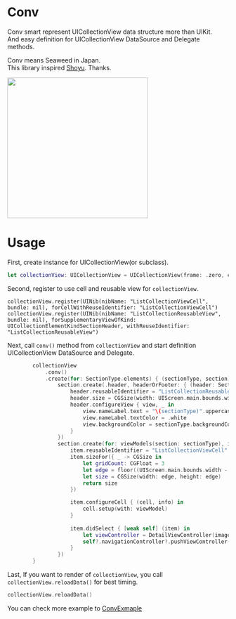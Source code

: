 # Conv
Conv smart represent UICollectionView data structure more than UIKit.  
And easy definition for UICollectionView DataSource and Delegate methods.  

Conv means Seaweed in Japan.  
This library inspired [Shoyu](https://github.com/yukiasai/shoyu). Thanks.

<img width="320px" src="https://user-images.githubusercontent.com/10897361/43182946-57c57d9a-901e-11e8-99ad-3d19664f5f6a.png"/>

# Usage
First, create instance for UICollectionView(or subclass).  

```swift
let collectionView: UICollectionView = UICollectionView(frame: .zero, collectionViewLayout: UICollectionViewFlowLayout())
```

Second, register to use cell and reusable view for `collectionView`.  

```
collectionView.register(UINib(nibName: "ListCollectionViewCell", bundle: nil), forCellWithReuseIdentifier: "ListCollectionViewCell")
collectionView.register(UINib(nibName: "ListCollectionReusableView", bundle: nil), forSupplementaryViewOfKind: UICollectionElementKindSectionHeader, withReuseIdentifier: "ListCollectionReusableView")
```

Next, call `conv()` method from `collectionView` and start definition UICollectionView DataSource and Delegate.  

```swift
        collectionView
            .conv()
            .create(for: SectionType.elements) { (sectionType, section) in
                section.create(.header, headerOrFooter: { (header: SectionHeaderFooter<ListCollectionReusableView>) in
                    header.reusableIdentifier = "ListCollectionReusableView"
                    header.size = CGSize(width: UIScreen.main.bounds.width, height: 50)
                    header.configureView { view, _ in
                        view.nameLabel.text = "\(sectionType)".uppercased()
                        view.nameLabel.textColor = .white
                        view.backgroundColor = sectionType.backgroundColor
                    }
                })
                section.create(for: viewModels(section: sectionType), items: { (viewModel, item: Item<ListCollectionViewCell>) in
                    item.reusableIdentifier = "ListCollectionViewCell"
                    item.sizeFor({ _ -> CGSize in
                        let gridCount: CGFloat = 3
                        let edge = floor((UIScreen.main.bounds.width - (gridCount - 1)) / gridCount)
                        let size = CGSize(width: edge, height: edge)
                        return size
                    })

                    item.configureCell { (cell, info) in
                        cell.setup(with: viewModel)
                    }
                    
                    item.didSelect { [weak self] (item) in
                        let viewController = DetailViewController(imageName: viewModel.imageName)
                        self?.navigationController?.pushViewController(viewController, animated: true)
                    }
                })
        }
```

Last, If you want to render of `collectionView`, you call `collectionView.reloadData()` for best timing.  

```swift
collectionView.reloadData()
```

You can check more example to [ConvExmaple](https://github.com/bannzai/Conv/tree/master/ConvExample/)  

